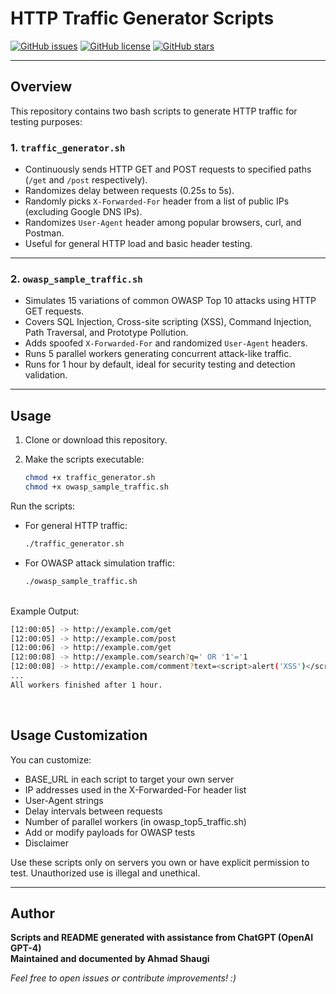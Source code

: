 # HTTP Traffic Generator Scripts

[![GitHub issues](https://img.shields.io/github/issues/ahmadshaugi81/traffic-generator.svg)](https://github.com/ahmadshaugi81/traffic-generator/issues) 
[![GitHub license](https://img.shields.io/github/license/ahmadshaugi81/traffic-generator.svg)](https://github.com/ahmadshaugi81/traffic-generator/blob/main/LICENSE)
[![GitHub stars](https://img.shields.io/github/stars/ahmadshaugi81/traffic-generator.svg)](https://github.com/ahmadshaugi81/traffic-generator/stargazers)

---

## Overview

This repository contains two bash scripts to generate HTTP traffic for testing purposes:

### 1. `traffic_generator.sh`

- Continuously sends HTTP GET and POST requests to specified paths (`/get` and `/post` respectively).  
- Randomizes delay between requests (0.25s to 5s).  
- Randomly picks `X-Forwarded-For` header from a list of public IPs (excluding Google DNS IPs).  
- Randomizes `User-Agent` header among popular browsers, curl, and Postman.  
- Useful for general HTTP load and basic header testing.

---

### 2. `owasp_sample_traffic.sh`

- Simulates 15 variations of common OWASP Top 10 attacks using HTTP GET requests.  
- Covers SQL Injection, Cross-site scripting (XSS), Command Injection, Path Traversal, and Prototype Pollution.  
- Adds spoofed `X-Forwarded-For` and randomized `User-Agent` headers.  
- Runs 5 parallel workers generating concurrent attack-like traffic.  
- Runs for 1 hour by default, ideal for security testing and detection validation.

---

## Usage

1. Clone or download this repository.

2. Make the scripts executable:

   ```bash
   chmod +x traffic_generator.sh
   chmod +x owasp_sample_traffic.sh
Run the scripts:
- For general HTTP traffic:

  ```bash
  ./traffic_generator.sh
- For OWASP attack simulation traffic:

  ```bash
  ./owasp_sample_traffic.sh

<br/> Example Output:

  ```bash
  [12:00:05] -> http://example.com/get
  [12:00:05] -> http://example.com/post
  [12:00:06] -> http://example.com/get
  [12:00:08] -> http://example.com/search?q=' OR '1'='1
  [12:00:08] -> http://example.com/comment?text=<script>alert('XSS')</script>
  ...
  All workers finished after 1 hour.
  ```
  
<br/> 


## Usage Customization

You can customize:

- BASE_URL in each script to target your own server
- IP addresses used in the X-Forwarded-For header list
- User-Agent strings
- Delay intervals between requests
- Number of parallel workers (in owasp_top5_traffic.sh)
- Add or modify payloads for OWASP tests
- Disclaimer

Use these scripts only on servers you own or have explicit permission to test. Unauthorized use is illegal and unethical.

---

## Author

**Scripts and README generated with assistance from ChatGPT (OpenAI GPT-4)**
**<br/> Maintained and documented by Ahmad Shaugi**

*Feel free to open issues or contribute improvements! :)*

